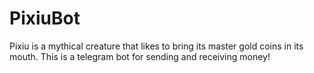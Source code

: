 # PixiuBot
Pixiu is a mythical creature that likes to bring its master gold coins in its 
mouth. This is a telegram bot for sending and receiving money!
